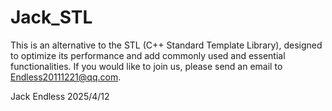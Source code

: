 # Jack_STL
This is an alternative to the STL (C++ Standard Template Library), designed to optimize its performance and add commonly used and essential functionalities.
If you would like to join us, please send an email to Endless20111221@qq.com.

Jack Endless
2025/4/12
